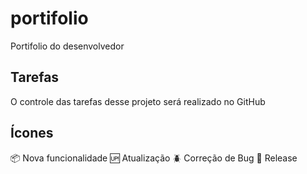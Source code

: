 # portifolio
Portifolio do desenvolvedor

## Tarefas

O controle das tarefas desse projeto será realizado no GitHub

## Ícones

:package: Nova funcionalidade
:up: Atualização
:beetle: Correção de Bug
:checkered_flag: Release